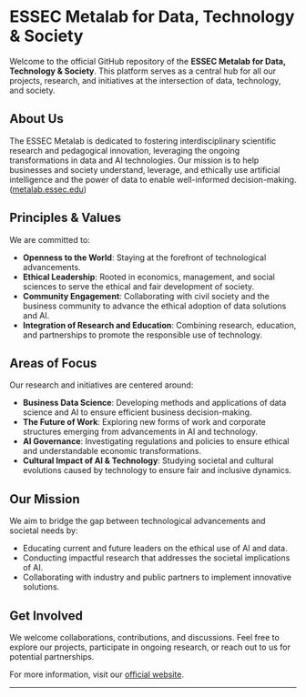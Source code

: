 # ESSEC Metalab for Data, Technology & Society

Welcome to the official GitHub repository of the **ESSEC Metalab for Data, Technology & Society**. This platform serves as a central hub for all our projects, research, and initiatives at the intersection of data, technology, and society.

## About Us

The ESSEC Metalab is dedicated to fostering interdisciplinary scientific research and pedagogical innovation, leveraging the ongoing transformations in data and AI technologies. Our mission is to help businesses and society understand, leverage, and ethically use artificial intelligence and the power of data to enable well-informed decision-making. ([metalab.essec.edu](https://metalab.essec.edu/about/))

## Principles & Values

We are committed to:

- **Openness to the World**: Staying at the forefront of technological advancements.
- **Ethical Leadership**: Rooted in economics, management, and social sciences to serve the ethical and fair development of society.
- **Community Engagement**: Collaborating with civil society and the business community to advance the ethical adoption of data solutions and AI.
- **Integration of Research and Education**: Combining research, education, and partnerships to promote the responsible use of technology.

## Areas of Focus

Our research and initiatives are centered around:

- **Business Data Science**: Developing methods and applications of data science and AI to ensure efficient business decision-making.
- **The Future of Work**: Exploring new forms of work and corporate structures emerging from advancements in AI and technology.
- **AI Governance**: Investigating regulations and policies to ensure ethical and understandable economic transformations.
- **Cultural Impact of AI & Technology**: Studying societal and cultural evolutions caused by technology to ensure fair and inclusive dynamics.

## Our Mission

We aim to bridge the gap between technological advancements and societal needs by:

- Educating current and future leaders on the ethical use of AI and data.
- Conducting impactful research that addresses the societal implications of AI.
- Collaborating with industry and public partners to implement innovative solutions.

## Get Involved

We welcome collaborations, contributions, and discussions. Feel free to explore our projects, participate in ongoing research, or reach out to us for potential partnerships.

For more information, visit our [official website](https://metalab.essec.edu/about/).

---
